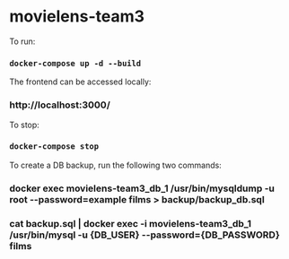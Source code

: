 # movielens-team3

To run:
### `docker-compose up -d --build`

The frontend can be accessed locally:
### http://localhost:3000/

To stop:
### `docker-compose stop`

To create a DB backup, run the following two commands:
### docker exec movielens-team3_db_1 /usr/bin/mysqldump -u root --password=example films > backup/backup_db.sql

### cat backup.sql | docker exec -i movielens-team3_db_1 /usr/bin/mysql -u {DB_USER} --password={DB_PASSWORD} films